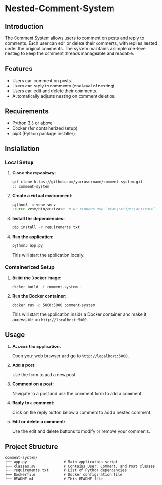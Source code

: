 # Nested-Comment-System



## Introduction

The Comment System allows users to comment on posts and reply to comments. Each user can edit or delete their comments, with replies nested under the original comments. The system maintains a simple one-level nesting to keep the comment threads manageable and readable.

## Features

- Users can comment on posts.
- Users can reply to comments (one level of nesting).
- Users can edit and delete their comments.
- Automatically adjusts nesting on comment deletion.

## Requirements

- Python 3.8 or above
- Docker (for containerized setup)
- pip3 (Python package installer)

## Installation

### Local Setup

1. **Clone the repository:**

    ```bash
    git clone https://github.com/yourusername/comment-system.git
    cd comment-system
    ```

2. **Create a virtual environment:**

    ```bash
    python3 -m venv venv
    source venv/bin/activate  # On Windows use `venv\Scripts\activate`
    ```

3. **Install the dependencies:**

    ```bash
    pip install -r requirements.txt
    ```

4. **Run the application:**

    ```bash
    python3 app.py
    ```

    This will start the application locally.

### Containerized Setup

1. **Build the Docker image:**

    ```bash
    docker build -t comment-system .
    ```

2. **Run the Docker container:**

    ```bash
    docker run -p 5000:5000 comment-system
    ```

    This will start the application inside a Docker container and make it accessible on `http://localhost:5000`.

## Usage

1. **Access the application:**

    Open your web browser and go to `http://localhost:5000`.

2. **Add a post:**

    Use the form to add a new post.

3. **Comment on a post:**

    Navigate to a post and use the comment form to add a comment.

4. **Reply to a comment:**

    Click on the reply button below a comment to add a nested comment.

5. **Edit or delete a comment:**

    Use the edit and delete buttons to modify or remove your comments.

## Project Structure

```plaintext
comment-system/
├── app.py                 # Main application script
├── classes.py             # Contains User, Comment, and Post classes
├── requirements.txt       # List of Python dependencies
├── Dockerfile             # Docker configuration file
└── README.md              # This README file
